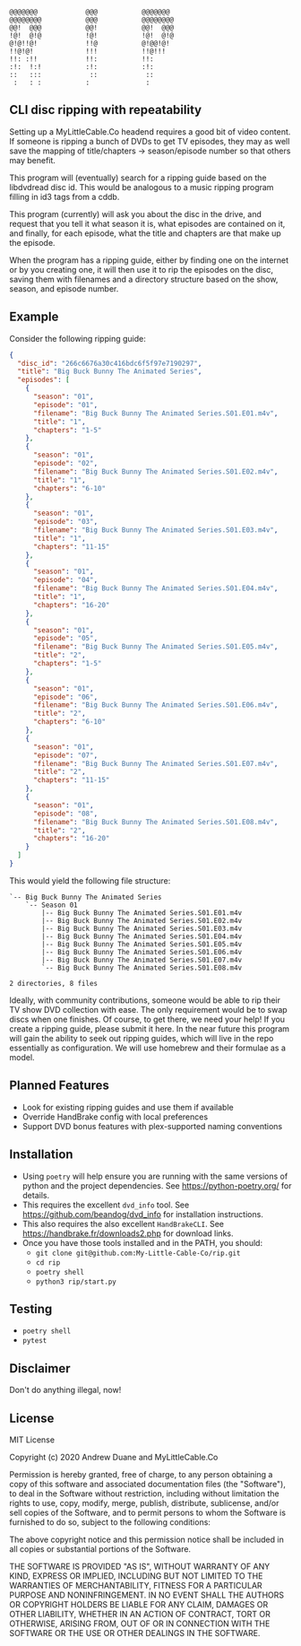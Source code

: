 ```
@@@@@@@            @@@           @@@@@@@   
@@@@@@@@           @@@           @@@@@@@@  
@@!  @@@           @@!           @@!  @@@  
!@!  @!@           !@!           !@!  @!@  
@!@!!@!            !!@           @!@@!@!   
!!@!@!             !!!           !!@!!!    
!!: :!!            !!:           !!:       
:!:  !:!           :!:           :!:       
::   :::            ::            ::       
 :   : :           :              :        
```

## CLI disc ripping with repeatability

Setting up a MyLittleCable.Co headend requires a good bit of video content. If
someone is ripping a bunch of DVDs to get TV episodes, they may as well save
the mapping of title/chapters -> season/episode number so that others may
benefit.

This program will (eventually) search for a ripping guide based on the
libdvdread disc id. This would be analogous to a music ripping program filling
in id3 tags from a cddb.

This program (currently) will ask you about the disc in the drive, and request
that you tell it what season it is, what episodes are contained on it, and
finally, for each episode, what the title and chapters are that make up the
episode.

When the program has a ripping guide, either by finding one on the internet or
by you creating one, it will then use it to rip the episodes on the disc,
saving them with filenames and a directory structure based on the show,
season, and episode number.

## Example

Consider the following ripping guide:

```json
{
  "disc_id": "266c6676a30c416bdc6f5f97e7190297",
  "title": "Big Buck Bunny The Animated Series",
  "episodes": [
    {
      "season": "01",
      "episode": "01",
      "filename": "Big Buck Bunny The Animated Series.S01.E01.m4v",
      "title": "1",
      "chapters": "1-5"
    },
    {
      "season": "01",
      "episode": "02",
      "filename": "Big Buck Bunny The Animated Series.S01.E02.m4v",
      "title": "1",
      "chapters": "6-10"
    },
    {
      "season": "01",
      "episode": "03",
      "filename": "Big Buck Bunny The Animated Series.S01.E03.m4v",
      "title": "1",
      "chapters": "11-15"
    },
    {
      "season": "01",
      "episode": "04",
      "filename": "Big Buck Bunny The Animated Series.S01.E04.m4v",
      "title": "1",
      "chapters": "16-20"
    },
    {
      "season": "01",
      "episode": "05",
      "filename": "Big Buck Bunny The Animated Series.S01.E05.m4v",
      "title": "2",
      "chapters": "1-5"
    },
    {
      "season": "01",
      "episode": "06",
      "filename": "Big Buck Bunny The Animated Series.S01.E06.m4v",
      "title": "2",
      "chapters": "6-10"
    },
    {
      "season": "01",
      "episode": "07",
      "filename": "Big Buck Bunny The Animated Series.S01.E07.m4v",
      "title": "2",
      "chapters": "11-15"
    },
    {
      "season": "01",
      "episode": "08",
      "filename": "Big Buck Bunny The Animated Series.S01.E08.m4v",
      "title": "2",
      "chapters": "16-20"
    }
  ]
}
```

This would yield the following file structure:
```
`-- Big Buck Bunny The Animated Series
    `-- Season 01
        |-- Big Buck Bunny The Animated Series.S01.E01.m4v
        |-- Big Buck Bunny The Animated Series.S01.E02.m4v
        |-- Big Buck Bunny The Animated Series.S01.E03.m4v
        |-- Big Buck Bunny The Animated Series.S01.E04.m4v
        |-- Big Buck Bunny The Animated Series.S01.E05.m4v
        |-- Big Buck Bunny The Animated Series.S01.E06.m4v
        |-- Big Buck Bunny The Animated Series.S01.E07.m4v
        `-- Big Buck Bunny The Animated Series.S01.E08.m4v

2 directories, 8 files
```

Ideally, with community contributions, someone would be able to rip their TV
show DVD collection with ease. The only requirement would be to swap discs
when one finishes. Of course, to get there, we need your help! If you create a
ripping guide, please submit it here. In the near future this program will
gain the ability to seek out ripping guides, which will live in the repo
essentially as configuration. We will use homebrew and their formulae as a
model.


## Planned Features

- Look for existing ripping guides and use them if available
- Override HandBrake config with local preferences
- Support DVD bonus features with plex-supported naming conventions


## Installation

- Using `poetry` will help ensure you are running with the same versions of
  python and the project dependencies. See https://python-poetry.org/ for
  details.
- This requires the excellent `dvd_info` tool. See
  https://github.com/beandog/dvd_info for installation instructions.
- This also requires the also excellent `HandBrakeCLI`. See
  https://handbrake.fr/downloads2.php for download links.
- Once you have those tools installed and in the PATH, you should:
  - `git clone git@github.com:My-Little-Cable-Co/rip.git`
  - `cd rip`
  - `poetry shell`
  - `python3 rip/start.py`


## Testing

- `poetry shell`
- `pytest`


## Disclaimer

Don't do anything illegal, now!


## License

MIT License

Copyright (c) 2020 Andrew Duane and MyLittleCable.Co

Permission is hereby granted, free of charge, to any person obtaining a copy
of this software and associated documentation files (the "Software"), to deal
in the Software without restriction, including without limitation the rights
to use, copy, modify, merge, publish, distribute, sublicense, and/or sell
copies of the Software, and to permit persons to whom the Software is
furnished to do so, subject to the following conditions:

The above copyright notice and this permission notice shall be included in all
copies or substantial portions of the Software.

THE SOFTWARE IS PROVIDED "AS IS", WITHOUT WARRANTY OF ANY KIND, EXPRESS OR
IMPLIED, INCLUDING BUT NOT LIMITED TO THE WARRANTIES OF MERCHANTABILITY,
FITNESS FOR A PARTICULAR PURPOSE AND NONINFRINGEMENT. IN NO EVENT SHALL THE
AUTHORS OR COPYRIGHT HOLDERS BE LIABLE FOR ANY CLAIM, DAMAGES OR OTHER
LIABILITY, WHETHER IN AN ACTION OF CONTRACT, TORT OR OTHERWISE, ARISING FROM,
OUT OF OR IN CONNECTION WITH THE SOFTWARE OR THE USE OR OTHER DEALINGS IN THE
SOFTWARE.
